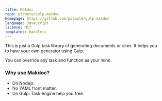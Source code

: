 ```yaml
---
title: Makdoc
repo: pismute/gulp-makdoc
homepage: https://github.com/pismute/gulp-makdoc
language: JavaScript
license: MIT
templates: Handlets
---
```


This is just a Gulp task library of generating documents or sites. It helps you to have your own generator using Gulp.

You can override any task and function as your mind.

### Why use Makdoc?

* On Nodejs.
* No YAML front matter.
* On Gulp: Task engine help you free.
